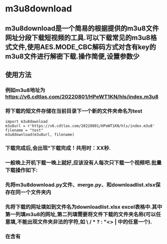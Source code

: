 # m3u8download
## m3u8download是一个简易的根据提供的m3u8文件网址分段下载短视频的工具.可以下载常见的m3u8格式文件,使用AES.MODE_CBC解码方式对含有key的m3u8文件进行解密下载.操作简便,设置参数少
## 使用方法
### 例如m3u8地址为  https://v6.cdtlas.com/20220801/HPeWT1KN/hls/index.m3u8
### 将下载的短文件存储在当前目录下一个新的文件夹命名为test
    import m3u8download
    m3u8url = r'https://v6.cdtlas.com/20220801/HPeWT1KN/hls/index.m3u8'
    filename = "test"
    m3u8download(m3u8url, filename)
### 下载完成后,会出现"下载完成！共用时：XX秒.
### 一般晚上开机下载一晚上就好,应该没有人每次只下载一个视频吧.批量下载操作如下:
### 先将m3u8download.py文件、merge.py、和downloadlist.xlsx保存在同一个文件夹内
### 先将下载的网址填如到文件名为downloadlist.xlsx  excel表格中.其中第一列填m3u8的网址,第二列填需要将文件下载的文件夹名称(可以任意填,不能出现文件夹非法的字符,如 \ / * ? : "<> | 中的任意一个).
### 在含有
  
    



